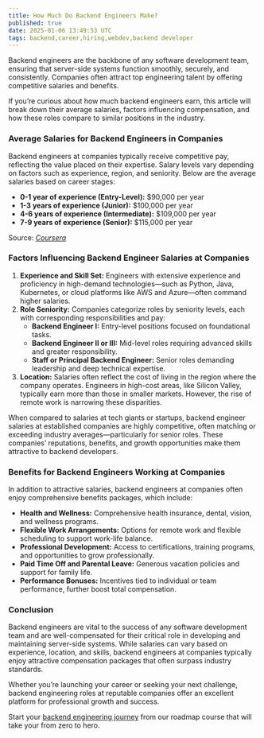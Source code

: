 ```yaml
---
title: How Much Do Backend Engineers Make?
published: true
date: 2025-01-06 13:49:53 UTC
tags: backend,career,hiring,webdev,backend developer
---
```


Backend engineers are the backbone of any software development team, ensuring that server-side systems function smoothly, securely, and consistently. Companies often attract top engineering talent by offering competitive salaries and benefits.

If you’re curious about how much backend engineers earn, this article will break down their average salaries, factors influencing compensation, and how these roles compare to similar positions in the industry.

### **Average Salaries for Backend Engineers in Companies**

Backend engineers at companies typically receive competitive pay, reflecting the value placed on their expertise. Salary levels vary depending on factors such as experience, region, and seniority. Below are the average salaries based on career stages:

- **0-1 year of experience (Entry-Level):** $90,000 per year
- **1-3 years of experience (Junior):** $100,000 per year
- **4-6 years of experience (Intermediate):** $109,000 per year
- **7-9 years of experience (Senior):** $115,000 per year

Source: [_Coursera_](https://www.coursera.org/articles/back-end-developer-salary)

### **Factors Influencing Backend Engineer Salaries at Companies**

1. **Experience and Skill Set:** Engineers with extensive experience and proficiency in high-demand technologies—such as Python, Java, Kubernetes, or cloud platforms like AWS and Azure—often command higher salaries.
2. **Role Seniority:** Companies categorize roles by seniority levels, each with corresponding responsibilities and pay:
   - **Backend Engineer I:** Entry-level positions focused on foundational tasks.
   - **Backend Engineer II or III:** Mid-level roles requiring advanced skills and greater responsibility.
   - **Staff or Principal Backend Engineer:** Senior roles demanding leadership and deep technical expertise.
3. **Location:** Salaries often reflect the cost of living in the region where the company operates. Engineers in high-cost areas, like Silicon Valley, typically earn more than those in smaller markets. However, the rise of remote work is narrowing these disparities.

When compared to salaries at tech giants or startups, backend engineer salaries at established companies are highly competitive, often matching or exceeding industry averages—particularly for senior roles. These companies’ reputations, benefits, and growth opportunities make them attractive to backend developers.

### **Benefits for Backend Engineers Working at Companies**

In addition to attractive salaries, backend engineers at companies often enjoy comprehensive benefits packages, which include:

- **Health and Wellness:** Comprehensive health insurance, dental, vision, and wellness programs.
- **Flexible Work Arrangements:** Options for remote work and flexible scheduling to support work-life balance.
- **Professional Development:** Access to certifications, training programs, and opportunities to grow professionally.
- **Paid Time Off and Parental Leave:** Generous vacation policies and support for family life.
- **Performance Bonuses:** Incentives tied to individual or team performance, further boost total compensation.

### **Conclusion**

Backend engineers are vital to the success of any software development team and are well-compensated for their critical role in developing and maintaining server-side systems. While salaries can vary based on experience, location, and skills, backend engineers at companies typically enjoy attractive compensation packages that often surpass industry standards.

Whether you’re launching your career or seeking your next challenge, backend engineering roles at reputable companies offer an excellent platform for professional growth and success.

Start your [backend engineering journey](https://masteringbackend.com/courses?ref=getbackendjobs) from our roadmap course that will take your from zero to hero.

